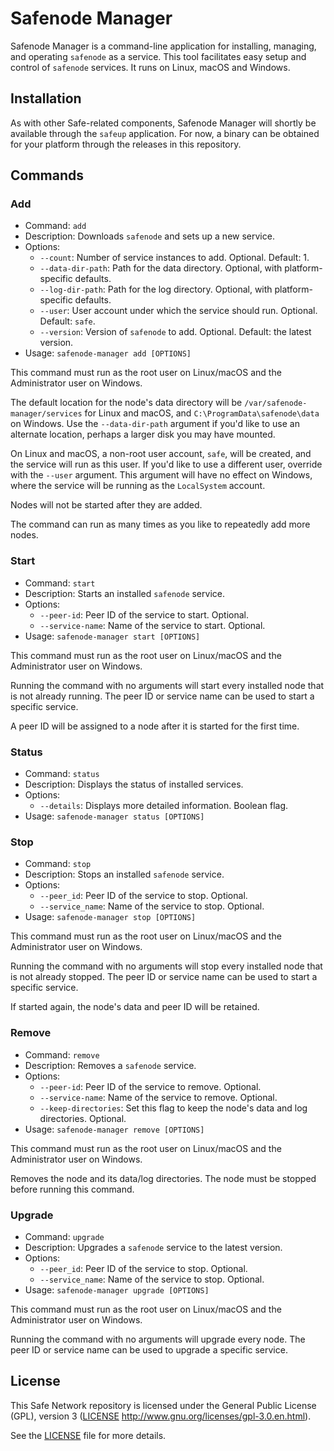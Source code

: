 # Safenode Manager

Safenode Manager is a command-line application for installing, managing, and operating `safenode` as a service. This tool facilitates easy setup and control of `safenode` services. It runs on Linux, macOS and Windows.

## Installation

As with other Safe-related components, Safenode Manager will shortly be available through the `safeup` application. For now, a binary can be obtained for your platform through the releases in this repository.

## Commands

### Add

- Command: `add`
- Description: Downloads `safenode` and sets up a new service.
- Options:
  - `--count`: Number of service instances to add. Optional. Default: 1.
  - `--data-dir-path`: Path for the data directory. Optional, with platform-specific defaults.
  - `--log-dir-path`: Path for the log directory. Optional, with platform-specific defaults.
  - `--user`: User account under which the service should run. Optional. Default: `safe`.
  - `--version`: Version of `safenode` to add. Optional. Default: the latest version.
- Usage: `safenode-manager add [OPTIONS]`

This command must run as the root user on Linux/macOS and the Administrator user on Windows.

The default location for the node's data directory will be `/var/safenode-manager/services` for Linux and macOS, and `C:\ProgramData\safenode\data` on Windows. Use the `--data-dir-path` argument if you'd like to use an alternate location, perhaps a larger disk you may have mounted.

On Linux and macOS, a non-root user account, `safe`, will be created, and the service will run as this user. If you'd like to use a different user, override with the `--user` argument. This argument will have no effect on Windows, where the service will be running as the `LocalSystem` account.

Nodes will not be started after they are added.

The command can run as many times as you like to repeatedly add more nodes.

### Start

- Command: `start`
- Description: Starts an installed `safenode` service.
- Options:
  - `--peer-id`: Peer ID of the service to start. Optional.
  - `--service-name`: Name of the service to start. Optional.
- Usage: `safenode-manager start [OPTIONS]`

This command must run as the root user on Linux/macOS and the Administrator user on Windows.

Running the command with no arguments will start every installed node that is not already running. The peer ID or service name can be used to start a specific service.

A peer ID will be assigned to a node after it is started for the first time.

### Status

- Command: `status`
- Description: Displays the status of installed services.
- Options:
  - `--details`: Displays more detailed information. Boolean flag.
- Usage: `safenode-manager status [OPTIONS]`

### Stop

- Command: `stop`
- Description: Stops an installed `safenode` service.
- Options:
  - `--peer_id`: Peer ID of the service to stop. Optional.
  - `--service_name`: Name of the service to stop. Optional.
- Usage: `safenode-manager stop [OPTIONS]`

This command must run as the root user on Linux/macOS and the Administrator user on Windows.

Running the command with no arguments will stop every installed node that is not already stopped. The peer ID or service name can be used to start a specific service.

If started again, the node's data and peer ID will be retained.

### Remove

- Command: `remove`
- Description: Removes a `safenode` service.
- Options:
  - `--peer-id`: Peer ID of the service to remove. Optional.
  - `--service-name`: Name of the service to remove. Optional.
  - `--keep-directories`: Set this flag to keep the node's data and log directories. Optional.
- Usage: `safenode-manager remove [OPTIONS]`

This command must run as the root user on Linux/macOS and the Administrator user on Windows.

Removes the node and its data/log directories. The node must be stopped before running this command.

### Upgrade

- Command: `upgrade`
- Description: Upgrades a `safenode` service to the latest version.
- Options:
  - `--peer_id`: Peer ID of the service to stop. Optional.
  - `--service_name`: Name of the service to stop. Optional.
- Usage: `safenode-manager upgrade [OPTIONS]`

This command must run as the root user on Linux/macOS and the Administrator user on Windows.

Running the command with no arguments will upgrade every node. The peer ID or service name can be used to upgrade a specific service.

## License

This Safe Network repository is licensed under the General Public License (GPL), version 3 ([LICENSE](LICENSE) http://www.gnu.org/licenses/gpl-3.0.en.html).

See the [LICENSE](LICENSE) file for more details.

